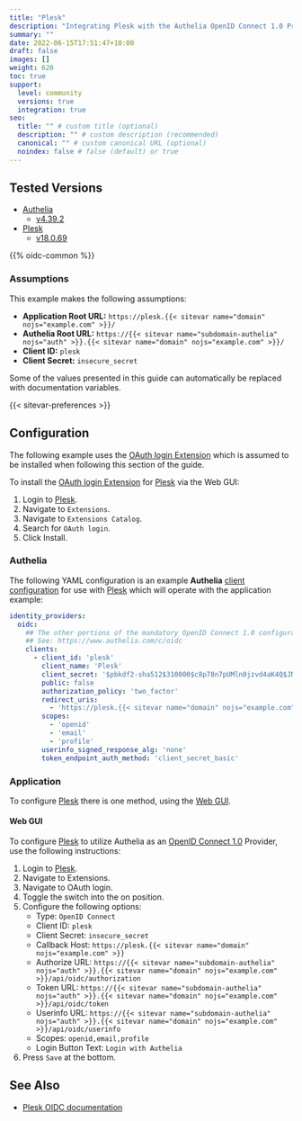 ```yaml
---
title: "Plesk"
description: "Integrating Plesk with the Authelia OpenID Connect 1.0 Provider."
summary: ""
date: 2022-06-15T17:51:47+10:00
draft: false
images: []
weight: 620
toc: true
support:
  level: community
  versions: true
  integration: true
seo:
  title: "" # custom title (optional)
  description: "" # custom description (recommended)
  canonical: "" # custom canonical URL (optional)
  noindex: false # false (default) or true
---
```


## Tested Versions

- [Authelia]
  - [v4.39.2](https://github.com/authelia/authelia/releases/tag/v4.39.2)
- [Plesk]
  - [v18.0.69](https://docs.plesk.com/release-notes/obsidian/change-log/#plesk-18069)

{{% oidc-common %}}

### Assumptions

This example makes the following assumptions:

- __Application Root URL:__ `https://plesk.{{< sitevar name="domain" nojs="example.com" >}}/`
- __Authelia Root URL:__ `https://{{< sitevar name="subdomain-authelia" nojs="auth" >}}.{{< sitevar name="domain" nojs="example.com" >}}/`
- __Client ID:__ `plesk`
- __Client Secret:__ `insecure_secret`

Some of the values presented in this guide can automatically be replaced with documentation variables.

{{< sitevar-preferences >}}

## Configuration

The following example uses the [OAuth login Extension] which is assumed to be installed when following
this section of the guide.

To install the [OAuth login Extension] for [Plesk] via the Web GUI:

1. Login to [Plesk].
2. Navigate to `Extensions`.
3. Navigate to `Extensions Catalog`.
4. Search for `OAuth login`.
5. Click Install.

### Authelia

The following YAML configuration is an example __Authelia__ [client configuration] for use with [Plesk] which will
operate with the application example:

```yaml {title="configuration.yml"}
identity_providers:
  oidc:
    ## The other portions of the mandatory OpenID Connect 1.0 configuration go here.
    ## See: https://www.authelia.com/c/oidc
    clients:
      - client_id: 'plesk'
        client_name: 'Plesk'
        client_secret: '$pbkdf2-sha512$310000$c8p78n7pUMln0jzvd4aK4Q$JNRBzwAo0ek5qKn50cFzzvE9RXV88h1wJn5KGiHrD0YKtZaR/nCb2CJPOsKaPK0hjf.9yHxzQGZziziccp6Yng'  # The digest of 'insecure_secret'.
        public: false
        authorization_policy: 'two_factor'
        redirect_uris:
          - 'https://plesk.{{< sitevar name="domain" nojs="example.com" >}}/modules/oauth/public/login.php'
        scopes:
          - 'openid'
          - 'email'
          - 'profile'
        userinfo_signed_response_alg: 'none'
        token_endpoint_auth_method: 'client_secret_basic'
```

### Application

To configure [Plesk] there is one method, using the [Web GUI](#web-gui).

#### Web GUI

To configure [Plesk] to utilize Authelia as an [OpenID Connect 1.0] Provider, use the following instructions:

1. Login to [Plesk].
2. Navigate to Extensions.
3. Navigate to OAuth login.
4. Toggle the switch into the on position.
5. Configure the following options:
   - Type: `OpenID Connect`
   - Client ID: `plesk`
   - Client Secret: `insecure_secret`
   - Callback Host: `https://plesk.{{< sitevar name="domain" nojs="example.com" >}}`
   - Authorize URL: `https://{{< sitevar name="subdomain-authelia" nojs="auth" >}}.{{< sitevar name="domain" nojs="example.com" >}}/api/oidc/authorization`
   - Token URL: `https://{{< sitevar name="subdomain-authelia" nojs="auth" >}}.{{< sitevar name="domain" nojs="example.com" >}}/api/oidc/token`
   - Userinfo URL: `https://{{< sitevar name="subdomain-authelia" nojs="auth" >}}.{{< sitevar name="domain" nojs="example.com" >}}/api/oidc/userinfo`
   - Scopes: `openid,email,profile`
   - Login Button Text: `Login with Authelia`
6. Press `Save` at the bottom.

## See Also

- [Plesk OIDC documentation](https://ljpc.solutions/contact)

[Authelia]: https://www.authelia.com
[Plesk]: https://www.plesk.com
[OAuth login Extension]: https://www.plesk.com/extensions/oauth/
[OpenID Connect 1.0]: ../../openid-connect/introduction.md
[client configuration]: ../../../configuration/identity-providers/openid-connect/clients.md
